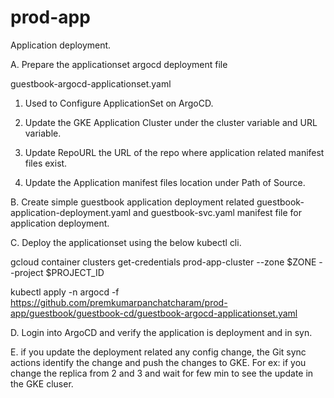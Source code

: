 # prod-app
Application deployment.

A. Prepare the applicationset argocd deployment file

guestbook-argocd-applicationset.yaml

1. Used to Configure ApplicationSet on ArgoCD.

2. Update the GKE Application Cluster under the cluster variable and URL variable.

3. Update RepoURL the URL of the repo where application related manifest files exist.

4. Update the Application manifest files location under Path of Source.


B. Create simple guestbook application deployment related guestbook-application-deployment.yaml and guestbook-svc.yaml manifest file for application deployment.

C. Deploy the applicationset using the below kubectl cli.

gcloud container clusters get-credentials prod-app-cluster --zone $ZONE --project $PROJECT_ID

kubectl apply -n argocd -f https://github.com/premkumarpanchatcharam/prod-app/guestbook/guestbook-cd/guestbook-argocd-applicationset.yaml

D. Login into ArgoCD and verify the application is deployment and in syn.

E. if you update the deployment related any config change, the Git sync actions identify the change and push the changes to GKE.
For ex: if you change the replica from 2 and 3 and wait for few min to see the update in the GKE cluser.


   
